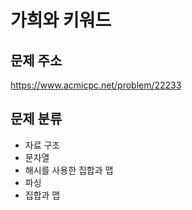 # 가희와 키워드
## 문제 주소
https://www.acmicpc.net/problem/22233

## 문제 분류
- 자료 구조
- 문자열
- 해시를 사용한 집합과 맵
- 파싱
- 집합과 맵